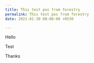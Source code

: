 ```yaml
---
title: This test pos from forestry
permalink: This test pos from forestry
date: 2021-01-30 00:00:00 +0530

---
```

Hello

Test

Thanks